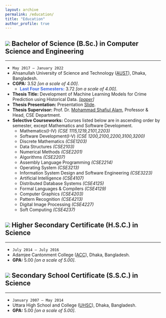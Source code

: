 ```yaml
---
layout: archive
permalink: /education/
title: "Education"
author_profile: true
---
```


## <img src="https://img.icons8.com/office/24/000000/graduation-cap.png"/> Bachelor of Science (B.Sc.) in Computer Science and Engineering

---

* `May 2017 – January 2022`
* Ahsanullah University of Science and Technology ([AUST](https://www.aust.edu/, "https://www.aust.edu/")), Dhaka, Bangladesh.
* **CGPA:** 3.52 _[on a scale of 4.00]_.
    * **<span style="color:RoyalBlue">Last Four Semesters:</span>** 3.72 _[on a scale of 4.00]_.
* **Thesis Title:** Development of Machine Learning Models for Crime Prediction using Historical Data. _[[paper](https://abuubaida.github.io/files/bsc_thesis_paper_2022.pdf "Paper PDF")]_
* **Thesis Presentation:** Presentation [Slide](https://abuubaida.github.io/files/bsc_thesis_presentation_2022.pdf "Presentation PDF").
* **Thesis Supervisor:** Prof. Dr. [Mohammad Shafiul Alam](https://www.aust.edu/cse/faculty_member/dr_mohammad_shafiul_alam, "Academic Profile"), Professor & Head, CSE Department.
* **Selective Courseworks:** Courses listed below are in ascending order by semester, except Mathematics and Software Development.
    * Mathematics(I-IV) _(CSE 1115,1219,2101,2203)_
    * Software Development(I-V) _(CSE 1200,2100,2200,3100,3200)_
    * Discrete Mathematics _(CSE1203)_
    * Data Structures _(CSE2103)_
    * Numerical Methods _(CSE2201)_
    * Algorithms _(CSE2207)_
    * Assembly Language Programming _(CSE2214)_
    * Operating System _(CSE3213)_
    * Information System Design and Software Engineering _(CSE3223)_
    * Artificial Intelligence _(CSE4107)_
    * Distributed Database Systems _(CSE4125)_
    * Formal Languages & Compilers _(CSE4129)_
    * Computer Graphics _(CSE4203)_
    * Pattern Recognition _(CSE4213)_
    * Digital Image Processing _(CSE4227)_
    * Soft Computing _(CSE4237)_



## <img src="https://img.icons8.com/office/20/000000/diploma.png"/> Higher Secondary Certificate (H.S.C.) in Science

---

* `July 2014 – July 2016`
* Adamjee Cantonment College ([ACC](http://mail.acc.edu.bd/, "http://mail.acc.edu.bd/")), Dhaka, Bangladesh.
* **GPA:** 5.00 _[on a scale of 5.00]_.



## <img src="https://img.icons8.com/office/20/000000/diploma.png"/> Secondary School Certificate (S.S.C.) in Science

---

* `January 2007 – May 2014`
* Uttara High School and College ([UHSC](http://uhscdhaka.edu.bd/ "http://uhscdhaka.edu.bd/")), Dhaka, Bangladesh.
* **GPA:** 5.00 _[on a scale of 5.00]_.